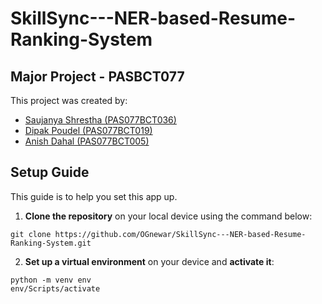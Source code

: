 # SkillSync---NER-based-Resume-Ranking-System

## Major Project - PASBCT077

This project was created by:

- [Saujanya Shrestha (PAS077BCT036)](https://github.com/OGnewar)
- [Dipak Poudel      (PAS077BCT019)](https://github.com/Dipak-Poudel-10)
- [Anish Dahal       (PAS077BCT005)](https://github.com/anish77777)

## Setup Guide

This guide is to help you set this app up.

1. **Clone the repository** on your local device using the command below:
```
git clone https://github.com/OGnewar/SkillSync---NER-based-Resume-Ranking-System.git
```

2. **Set up a virtual environment** on your device and **activate it**:
```
python -m venv env
env/Scripts/activate
```